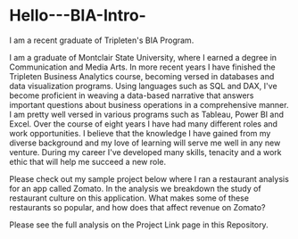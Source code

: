# Hello---BIA-Intro-
I am a recent graduate of Tripleten's BIA Program. 

I am a graduate of Montclair State University, where I earned a degree in Communication and Media Arts. In more recent years I have finished the Tripleten Business Analytics course, becoming versed in databases and data visualization programs. Using languages such as SQL and DAX, I've become proficient in weaving a data-based narrative that answers important questions about business operations in a comprehensive manner.  I am pretty well versed in various programs such as Tableau, Power BI and Excel. Over the course of eight years I have had many different roles and work opportunities. I believe that the knowledge I have gained from my diverse background and my love of learning will serve me well in any new venture. During my career I've developed many skills, tenacity and a work ethic that will help me succeed a new role.

Please check out my sample project below where I ran a restaurant analysis for an app called Zomato. In the analysis we breakdown the study of restaurant culture on this application. What makes some of these restaurants so popular, and how does that affect revenue on Zomato? 

Please see the full analysis on the Project Link page in this Repository.

